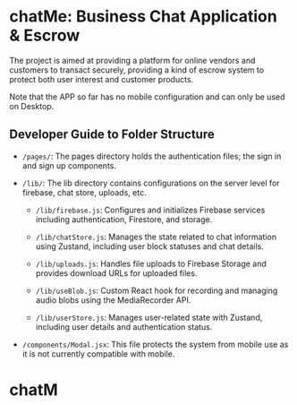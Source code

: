 # chatMe: Business Chat Application & Escrow

The project is aimed at providing a platform for online vendors and customers to transact securely, providing a kind of escrow system to protect both user interest and customer products.

Note that the APP so far has no mobile configuration and can only be used on Desktop.

## Developer Guide to Folder Structure

* `/pages/`: The pages directory holds the authentication files; the sign in and sign up components.

* `/lib/`: The lib directory contains configurations on the server level for firebase, chat store, uploads, etc.

    * `/lib/firebase.js`: Configures and initializes Firebase services including authentication, Firestore, and storage.
    
    * `/lib/chatStore.js`: Manages the state related to chat information using Zustand, including user block statuses and chat details.

    * `/lib/uploads.js`: Handles file uploads to Firebase Storage and provides download URLs for uploaded files.

    * `/lib/useBlob.js`: Custom React hook for recording and managing audio blobs using the MediaRecorder API.

    * `/lib/userStore.js`: Manages user-related state with Zustand, including user details and authentication status.

* `/components/Modal.jsx`: This file protects the system from mobile use as it is not currently compatible with mobile.
# chatM
